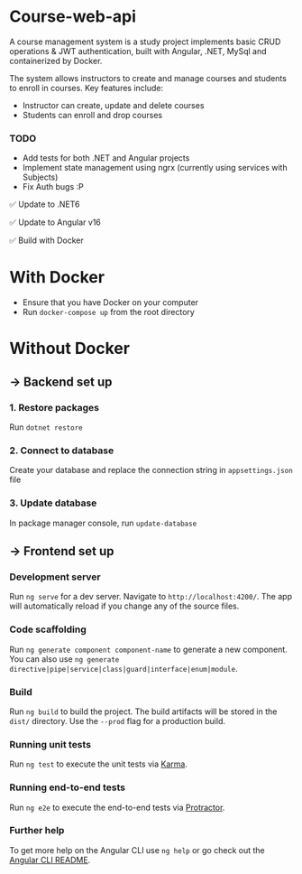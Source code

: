 # Course-web-api
A course management system is a study project implements basic CRUD operations & JWT authentication, built with Angular, .NET, MySql and containerized by Docker.

The system allows instructors to create and manage courses and students to enroll in courses. Key features include:

+ Instructor can create, update and delete courses
+ Students can enroll and drop courses

### TODO
+ Add tests for both .NET and Angular projects
+ Implement state management using ngrx (currently using services with Subjects)
+ Fix Auth bugs :P

✅ Update to .NET6

✅ Update to Angular v16

✅ Build with Docker

# With Docker
+ Ensure that you have Docker on your computer
+ Run ```docker-compose up``` from the root directory

# Without Docker
## -> Backend set up

### 1. Restore packages
Run ``` dotnet restore ```

### 2. Connect to database
Create your database and replace the connection string in ```appsettings.json``` file

### 3. Update database
In package manager console, run ```update-database```

## -> Frontend set up

### Development server

Run `ng serve` for a dev server. Navigate to `http://localhost:4200/`. The app will automatically reload if you change any of the source files.

### Code scaffolding

Run `ng generate component component-name` to generate a new component. You can also use `ng generate directive|pipe|service|class|guard|interface|enum|module`.

### Build

Run `ng build` to build the project. The build artifacts will be stored in the `dist/` directory. Use the `--prod` flag for a production build.

### Running unit tests

Run `ng test` to execute the unit tests via [Karma](https://karma-runner.github.io).

### Running end-to-end tests

Run `ng e2e` to execute the end-to-end tests via [Protractor](http://www.protractortest.org/).

### Further help

To get more help on the Angular CLI use `ng help` or go check out the [Angular CLI README](https://github.com/angular/angular-cli/blob/master/README.md).
